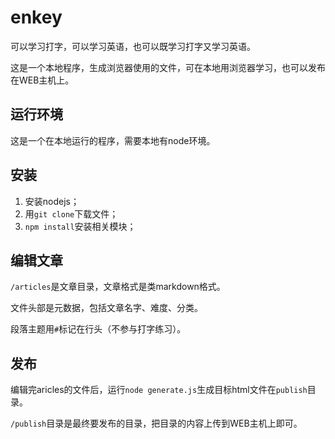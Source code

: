 enkey
=====

可以学习打字，可以学习英语，也可以既学习打字又学习英语。

这是一个本地程序，生成浏览器使用的文件，可在本地用浏览器学习，也可以发布在WEB主机上。

运行环境
--------

这是一个在本地运行的程序，需要本地有node环境。

安装
----

1. 安装nodejs；
2. 用`git clone`下载文件；
3. `npm install`安装相关模块；

编辑文章
--------

`/articles`是文章目录，文章格式是类markdown格式。

文件头部是元数据，包括文章名字、难度、分类。

段落主题用`#`标记在行头（不参与打字练习）。

发布
----

编辑完aricles的文件后，运行`node generate.js`生成目标html文件在`publish`目录。

`/publish`目录是最终要发布的目录，把目录的内容上传到WEB主机上即可。
